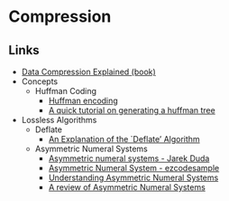 # Compression

## Links
* [Data Compression Explained (book)](http://mattmahoney.net/dc/dce.html)
* Concepts
  * Huffman Coding
    * [Huffman encoding](http://homes.sice.indiana.edu/yye/lab/teaching/spring2014-C343/huffman.php)
    * [A quick tutorial on generating a huffman tree](https://www.siggraph.org/education/materials/HyperGraph/video/mpeg/mpegfaq/huffman_tutorial.html)
* Lossless Algorithms
  * Deflate
    * [An Explanation of the `Deflate’ Algorithm](https://zlib.net/feldspar.html)
  * Asymmetric Numeral Systems
    * [Asymmetric numeral systems - Jarek Duda](https://arxiv.org/abs/0902.0271)
    * [Asymmetric Numeral System - ezcodesample](http://www.ezcodesample.com/abs/abs_article.html)
    * [Understanding Asymmetric Numeral Systems](https://ro-che.info/articles/2017-08-20-understanding-ans)
    * [A review of Asymmetric Numeral Systems](https://courses.cs.ut.ee/MTAT.07.022/2017_fall/uploads/Main/mart-report-f17.pdf)

